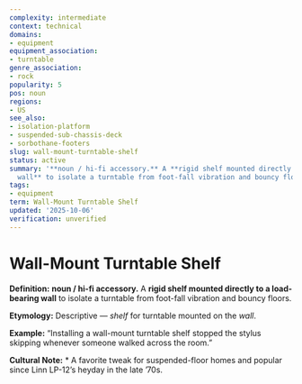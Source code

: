 ```yaml
---
complexity: intermediate
context: technical
domains:
- equipment
equipment_association:
- turntable
genre_association:
- rock
popularity: 5
pos: noun
regions:
- US
see_also:
- isolation-platform
- suspended-sub-chassis-deck
- sorbothane-footers
slug: wall-mount-turntable-shelf
status: active
summary: '**noun / hi-fi accessory.** A **rigid shelf mounted directly to a load-bearing
  wall** to isolate a turntable from foot-fall vibration and bouncy floors.'
tags:
- equipment
term: Wall-Mount Turntable Shelf
updated: '2025-10-06'
verification: unverified
---
```


# Wall-Mount Turntable Shelf

**Definition:** **noun / hi-fi accessory.** A **rigid shelf mounted directly to a load-bearing wall** to isolate a turntable from foot-fall vibration and bouncy floors.

**Etymology:** Descriptive — *shelf* for turntable mounted on the *wall*.

**Example:** “Installing a wall-mount turntable shelf stopped the stylus skipping whenever someone walked across the room.”

**Cultural Note:** * A favorite tweak for suspended-floor homes and popular since Linn LP-12’s heyday in the late ’70s.

